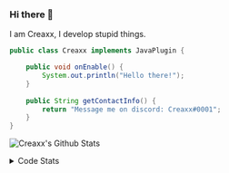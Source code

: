 ### Hi there 👋

I am Creaxx, I develop stupid things. 

```java
public class Creaxx implements JavaPlugin {

    public void onEnable() {
        System.out.println("Hello there!");
    }
    
    public String getContactInfo() {
        return "Message me on discord: Creaxx#0001";
    }
}
```

![Creaxx's Github Stats](https://github-readme-stats.vercel.app/api?username=CreaxxOG&show_icons=true&theme=dark&count_private=true)

<details>
  <summary>Code Stats</summary>

<!--START_SECTION:waka-->
![Code Time](http://img.shields.io/badge/Code%20Time-936%20hrs%2039%20mins-blue)

![Lines of code](https://img.shields.io/badge/From%20Hello%20World%20I%27ve%20Written-2%20Thousand%20lines%20of%20code-blue)

**🐱 My GitHub Data** 

> 🏆 656 Contributions in the Year 2022
 > 
> 📦 231.4 kB Used in GitHub's Storage 
 > 
> 🚫 Not Opted to Hire
 > 
> 📜 3 Public Repositories 
 > 
> 🔑 3 Private Repositories  
 > 
**I'm an Early 🐤** 

```text
🌞 Morning    19 commits     █░░░░░░░░░░░░░░░░░░░░░░░░   4.3% 
🌆 Daytime    213 commits    ████████████░░░░░░░░░░░░░   48.19% 
🌃 Evening    190 commits    ██████████░░░░░░░░░░░░░░░   42.99% 
🌙 Night      20 commits     █░░░░░░░░░░░░░░░░░░░░░░░░   4.52%

```
📅 **I'm Most Productive on Sunday** 

```text
Monday       52 commits     ███░░░░░░░░░░░░░░░░░░░░░░   11.76% 
Tuesday      69 commits     ████░░░░░░░░░░░░░░░░░░░░░   15.61% 
Wednesday    71 commits     ████░░░░░░░░░░░░░░░░░░░░░   16.06% 
Thursday     52 commits     ███░░░░░░░░░░░░░░░░░░░░░░   11.76% 
Friday       47 commits     ██░░░░░░░░░░░░░░░░░░░░░░░   10.63% 
Saturday     65 commits     ███░░░░░░░░░░░░░░░░░░░░░░   14.71% 
Sunday       86 commits     ████░░░░░░░░░░░░░░░░░░░░░   19.46%

```


📊 **This Week I Spent My Time On** 

```text
💬 Programming Languages: 
Java                     12 hrs 5 mins       ██████████████████████░░░   88.51% 
Kotlin                   40 mins             █░░░░░░░░░░░░░░░░░░░░░░░░   4.99% 
XML                      29 mins             █░░░░░░░░░░░░░░░░░░░░░░░░   3.61% 
YAML                     22 mins             ░░░░░░░░░░░░░░░░░░░░░░░░░   2.78% 
GitIgnore file           0 secs              ░░░░░░░░░░░░░░░░░░░░░░░░░   0.04%

🔥 Editors: 
IntelliJ                 13 hrs 39 mins      █████████████████████████   100.0%

```

**I Mostly Code in Java** 

```text
Java                     7 repos             ████████████████░░░░░░░░░   63.64% 
Kotlin                   3 repos             ██████░░░░░░░░░░░░░░░░░░░   27.27% 
EJS                      1 repo              ██░░░░░░░░░░░░░░░░░░░░░░░   9.09%

```



 Last Updated on 24/10/2022 02:50:35 UTC
<!--END_SECTION:waka-->
</details>
